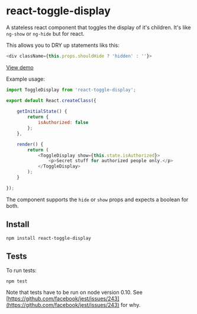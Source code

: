 # react-toggle-display

A stateless react component that toggles the display of it's children. It's like `ng-show` or `ng-hide` but for react. 

This allows you to DRY up statements liks this:

```javascript
<div className={this.props.shouldHide ? 'hidden' : ''}>
```

[View demo](https://jsfiddle.net/ccnokes/oqttsu83/)

Example usage: 

```javascript
import ToggleDisplay from 'react-toggle-display';

export default React.createClass({
	
	getInitialState() {
		return {
			isAuthorized: false
		};
	},

	render() {
		return (
			<ToggleDisplay show={this.state.isAuthorized}>
				<p>Secret stuff for authorized people only.</p>
			</ToggleDisplay>
		);
	}

});

```
The component supports the `hide` or `show` props and expects a boolean for both.


## Install

```
npm install react-toggle-display
```

## Tests

To run tests: 

```
npm test
```

Note that tests have to be run on node version 0.10. See [https://github.com/facebook/jest/issues/243](https://github.com/facebook/jest/issues/243) for why.
